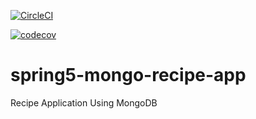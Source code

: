 [![CircleCI](https://circleci.com/gh/EfoneMax/spring5-mongo-recipe-app.svg?style=svg)](https://circleci.com/gh/EfoneMax/spring5-mongo-recipe-app)

[![codecov](https://codecov.io/gh/EfoneMax/spring5-mongo-recipe-app/branch/master/graph/badge.svg)](https://codecov.io/gh/EfoneMax/spring5-mongo-recipe-app)

# spring5-mongo-recipe-app
Recipe Application Using MongoDB